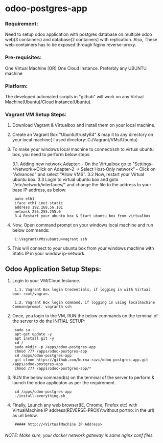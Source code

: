 # odoo-postgres-app

### Requirement:
Need to setup odoo application with postgres database on multiple odoo web(3 containers) and database(2 containers) with replication. Also, These web-containers has to be exposed through Nginx reverse-proxy.

### Pre-requisites:
One Virtual Machine [OR] One Cloud Instance. Preferbly any UBUNTU machine

### Platform:
The developed automated scripts in "github" will work on any Virtual Machine(Ubuntu)/Cloud Instance(Ubuntu).

### Vagrant VM Setup Steps:
1. Download Vagrant & Virtualbox and install them on your local machine.
2. Create an Vagrant Box "Ubuntu/trusty64" & map it to any directory on your local machine( I used directory: C:/Vagrant/VMs/Ubuntu)
3. To make your windows local machine to connect/ssh to virtual ubuntu box, you need to perform below steps:

   	3.1. Adding new network Adapter:
	     - On the Virtualbox go to "Settings->Network->Click on Adapter-2 -> Select Host-Only network"
	     - Click on "Advanced" and select "Allow VMS".
        3.2  Now, restart your Virtual ubuntu box.
     	3.3 Login to virtual ubuntu box and goto "/etc/network/interfaces/" and change the file to the address to your base IP  address, as below:
	
		auto eth1
		iface eth1 inet static
		address 192.168.56.101
		netmask 255.255.255.0
        3.4 Restart your ubuntu box & Start ubuntu box from virtualbox
	
4. Now, Open command prompt on your windows local machine and run below commands:

		C:\Vagrant\VMs\ubuntu>vagrant ssh
5. This will connect to your ubuntu box from your windows machine with Static IP in your window ip-network.

## Odoo Application Setup Steps:
1. Login to your VM/Cloud Instance.
     
     	1.1. Vagrant Box login Credentials, if logging in with Virtual box: root/vagran.
     
     	1.2. Vagrant Box login command, if logging in using localmachine Commandprompt: vagranth ssh

2. Once, you login to the VM, RUN the below commands on the terminal of the server to do the INITIAL-SETUP:

		sudo su -
		apt-get update -y
		apt install git -y
		cd /
		sudo mkdir -p /apps/odoo-postgres-app
		chmod 777 /apps/odoo-postgres-app
		cd /apps/odoo-postgres-app
		git clone https://github.com/kurma-ravi/odoo-postgres-app.git /apps/odoo-postgres-app
		chmod 777 /apps/odoo-postgres-app/*

3. RUN the below command(s) on the terminal of the server to perform & launch the odoo applicaton as per the requirement.
	
		cd /apps/odoo-postgres-app
		./install-everything.sh
4. Finally, Launch any web browser(IE, Chrome, Firefox etc) with VirtualMachine IP address(REVERSE-PROXY:without portno: in the url) as url below.
	
		##### http://<VirtualMachine IP Address>

###### NOTE: Make sure, your docker network gateway is same nginx conf files. 
